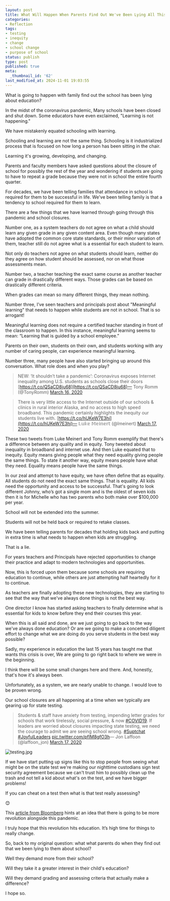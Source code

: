 ```yaml
---
layout: post
title: What Will Happen When Parents Find Out We've Been Lying All This Time?
categories:
- Reflection
tags:
- testing
- inequity
- change
- school change
- purpose of school
status: publish
type: post
published: true
meta:
  _thumbnail_id: '62'
last_modified_at: 2024-11-01 19:03:55
---
```


What is going to happen with family find out the school has been lying about education?

In the midst of the coronavirus pandemic, Many schools have been closed and shut down. Some educators have even exclaimed, "Learning is not happening."

We have mistakenly equated schooling with learning.

Schooling and learning are not the same thing. Schooling is it industrialized process that is focused on how long a person has been sitting in the chair.

Learning it's growing, developing, and changing.

Parents and faculty members have asked questions about the closure of school for possibly the rest of the year and wondering if students are going to have to repeat a grade because they were not in school the entire fourth quarter.

For decades, we have been telling families that attendance in school is required for them to be successful in life. We've been telling family is that a tendency to school required for them to learn.

There are a few things that we have learned through going through this pandemic and school closures.

Number one, as a system teachers do not agree on what a child should learn any given grade in any given content area. Even though many states have adopted the common core state standards, or their minor variation of them, teacher still do not agree what is a essential for each student to learn.

Not only do teachers not agree on what students should learn, neither do they agree on how student should be assessed, nor on what those assessments mean.

Number two, a teacher teaching the exact same course as another teacher can grade in drastically different ways. Those grades can be based on drastically different criteria.

When grades can mean so many different things, they mean nothing.

Number three, I’ve seen teachers and principals post about "Meaningful learning" that needs to happen while students are not in school. That is so arrogant!

Meaningful learning does not require a certified teacher standing in front of the classroom to happen. In this instance, meaningful learning seems to mean: “Learning that is guided by a school employee.”

Parents on their own, students on their own, and students working with any number of caring people, can experience meaningful learning.

Number three, many people have also started bringing up around this conversation. What role does and when you play?



>NEW: ‘It shouldn’t take a pandemic’: Coronavirus exposes Internet inequality among U.S. students as schools close their doors 
[https://t.co/QSaCD8ju68](https://t.co/QSaCD8ju68)— Tony Romm (@TonyRomm) 
[March 16, 2020](https://twitter.com/TonyRomm/status/1239615384380149763?ref_src=twsrc%5Etfw)






>There is very little access to the Internet outside of our schools & clinics in rural interior Alaska, and no access to high speed broadband. This pandemic certainly highlights the inequity our students live with. 
[https://t.co/hUKeW7E3hi](https://t.co/hUKeW7E3hi)— 𝕃𝕦𝕜𝕖 𝕄𝕖𝕚𝕟𝕖𝕣𝕥 (@lmeinert) 
[March 17, 2020](https://twitter.com/lmeinert/status/1239915047901491202?ref_src=twsrc%5Etfw)




These two tweets from Luke Meinert and Tony Romm exemplify that there's a difference between any quality and in equity. Tony tweeted about inequality in broadband and internet use. And then Luke equated that to inequity. Equity means giving people what they need equality giving people the same things. To state it another way, equity means people have what they need. Equality means people have the same things.

In our zeal and attempt to have equity, we have often define that as equality. All students do not need the exact same things. That is equality. All kids need the opportunity and access to be successful. That's going to look different Johnny, who’s got a single mom and is the oldest of seven kids then it is for Michelle who has two parents who both make over $100,000 per year.

School will not be extended into the summer.

Students will not be held back or required to retake classes.

We have been telling parents for decades that holding kids back and putting in extra time is what needs to happen when kids are struggling.

That is a lie.

For years teachers and Principals have 
rejected opportunities to change their practice and adapt to modern technologies and opportunities.

Now, this is forced upon them because some schools are requiring education to continue, while others are just attempting half heartedly for it to continue.

As teachers are finally adopting these new technologies, they are starting to see that the way that we've always done things is not the best way.

One director I know has started asking teachers to finally determine what is essential for kids to know before they end their courses this year.

When this is all said and done, are we just going to go back to the way we've always done education? Or are we going to make a concerted diligent effort to change what we are doing do you serve students in the best way possible?

Sadly, my experience in education the last 15 years has taught me that wants this crisis is over, We are going to go right back to where we were in the beginning.

I think there will be some small changes here and there. And, honestly, that's how it's always been.

Unfortunately, as a system, we are nearly unable to change. I would love to be proven wrong.

Our school closures are all happening at a time when we typically are gearing up for state testing.



>Students & staff have anxiety from testing, impending letter grades for schools that work tirelessly, social pressure, & now 
[#COVID19](https://twitter.com/hashtag/COVID19?src=hash&ref_src=twsrc%5Etfw). If leaders are worried about closures impacting state testing, we need the courage to admit we are seeing school wrong.
[#Suptchat](https://twitter.com/hashtag/Suptchat?src=hash&ref_src=twsrc%5Etfw) 
[#JoyfulLeaders](https://twitter.com/hashtag/JoyfulLeaders?src=hash&ref_src=twsrc%5Etfw) 
[pic.twitter.com/pfIM8gfO3h](https://t.co/pfIM8gfO3h)— Jon Laffoon (@laffoon_jon) 
[March 17, 2020](https://twitter.com/laffoon_jon/status/1239888373063483392?ref_src=twsrc%5Etfw)














































  

    
  
    
![testing.jpg](/squarespace_images/content_v1_4fffa949e4b0b4590d67b4e7_1584625295581-9ODZ0L4VKX22H71SCZX6_testing.jpg_)
  


  



If we have start putting up signs like this to stop people from seeing what might be on the state test we're making our nighttime custodians sign test security agreement because we can't trust him to possibly clean up the trash and not tell a kid about what's on the test, and we have bigger problems!

If you can cheat on a test then what is that test really assessing?

😊

This 
[article from Bloomberg](https://www.bloomberg.com/opinion/articles/2020-03-16/coronavirus-foreshadow-s-bigger-disruptions-in-future) hints at an idea that there is going to be more revolution alongside this pandemic.

I truly hope that this revolution hits education. It’s high time for things to really change.

So, back to my original question: what what parents do when they find out that we been lying to them about school?

Well they demand more from their school?

Will they take it a greater interest in their child's education?

Will they demand grading and assessing criteria that actually make a difference?

I hope so.
